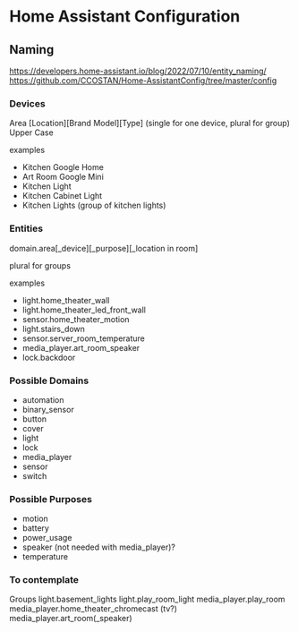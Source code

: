 # Home Assistant Configuration

## Naming
https://developers.home-assistant.io/blog/2022/07/10/entity_naming/
https://github.com/CCOSTAN/Home-AssistantConfig/tree/master/config

### Devices

Area [Location][Brand Model][Type]
(single for one device, plural for group)
Upper Case

examples

- Kitchen Google Home
- Art Room Google Mini
- Kitchen Light
- Kitchen Cabinet Light
- Kitchen Lights (group of kitchen lights)

### Entities
domain.area[_device][_purpose][_location in room]

plural for groups

examples

- light.home_theater_wall
- light.home_theater_led_front_wall
- sensor.home_theater_motion
- light.stairs_down
- sensor.server_room_temperature
- media_player.art_room_speaker
- lock.backdoor

### Possible Domains

- automation
- binary_sensor
- button
- cover
- light
- lock
- media_player
- sensor
- switch

### Possible Purposes

- motion
- battery
- power_usage
- speaker (not needed with media_player)?
- temperature


### To contemplate
Groups
light.basement_lights
light.play_room_light
media_player.play_room
media_player.home_theater_chromecast (tv?)
media_player.art_room(_speaker)